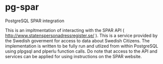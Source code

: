 pg-spar
=======

PostgreSQL SPAR integration

This is an impltmentation of interacting with the SPAR API ( http://www.statenspersonadressregister.se/ ). This is a service provided by the Swedish goverment for access to data about Swedish Citizens. The implementation is written to be fully run and utlized from within PostgreSQL using plpgsql and plperlu function calls. 
Do note that access to the API and services can be applied for using instructions on the SPAR website.

